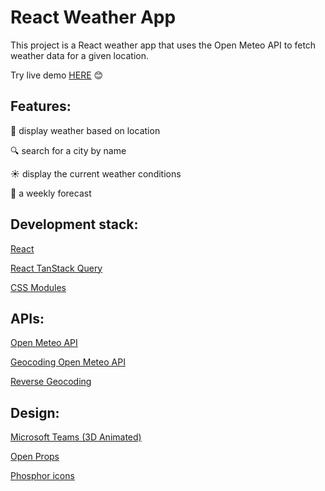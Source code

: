 # React Weather App

This project is a React weather app that uses the Open Meteo API to fetch weather data for a given location.

Try live demo [HERE](https://weather-ppafu.netlify.app) 😊

## Features:

📍 display weather based on location

🔍 search for a city by name

☀️ display the current weather conditions

📅 a weekly forecast

## Development stack:

[React](https://react.dev)

[React TanStack Query](https://tanstack.com/query/latest)

[CSS Modules](https://github.com/css-modules/css-modules)

## APIs:

[Open Meteo API](https://open-meteo.com)

[Geocoding Open Meteo API](https://open-meteo.com/en/docs/geocoding-api)

[Reverse Geocoding](nominatim.openstreetmap.org/reverse)

## Design:

[Microsoft Teams (3D Animated)](https://emojipedia.org/microsoft-teams)

[Open Props](https://open-props.style)

[Phosphor icons](phosphoricons.com/)
